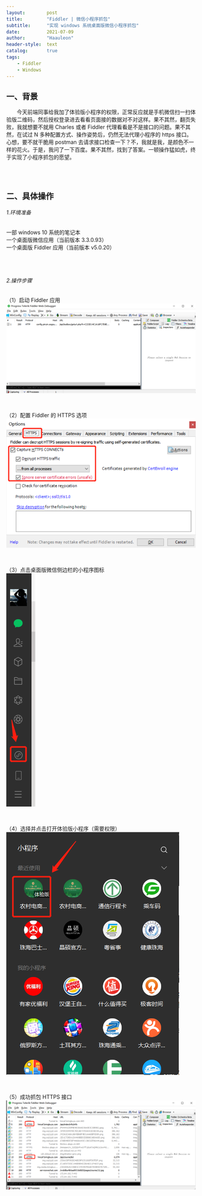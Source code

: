 ```yaml
---
layout:        post
title:         "Fiddler | 微信小程序抓包"
subtitle:      "实现 windows 系统桌面版微信小程序抓包"
date:          2021-07-09
author:        "Haauleon"
header-style:  text
catalog:       true
tags:
    - Fiddler
    - Windows
---
```


## 一、背景
&emsp;&emsp;今天前端同事给我加了体验版小程序的权限，正常反应就是手机微信扫一扫体验版二维码，然后授权登录进去看看页面接的数据对不对这样。果不其然，翻页失败，我就想要不就用 Charles 或者 Fiddler 代理看看是不是接口的问题。果不其然，在试过 N 多种配置方式、操作姿势后，仍然无法代理小程序的 https 接口。心想，要不就干脆用 postman 去请求接口检查一下？不，我就是我，是颜色不一样的花火。于是，我问了一下百度。果不其然，找到了答案。一顿操作猛如虎，终于实现了小程序抓包的愿望。                      

<br><br>

## 二、具体操作
###### 1.环境准备
一部 windows 10 系统的笔记本      
一个桌面版微信应用（当前版本 3.3.0.93）        
一个桌面版 Fiddler 应用（当前版本 v5.0.20）             

<br><br>

###### 2.操作步骤
（1）启动 Fiddler 应用                      
![](\img\in-post\post-fiddler\2021-07-09-fiddler-win-1.png)        

<br>

（2）配置 Fiddler 的 HTTPS 选项      
![](\img\in-post\post-fiddler\2021-07-09-fiddler-win-2.png)       

<br>

（3）点击桌面版微信侧边栏的小程序图标                
![](\img\in-post\post-fiddler\2021-07-09-fiddler-win-3.png)          

<br>

（4）选择并点击打开体验版小程序（需要权限）         
![](\img\in-post\post-fiddler\2021-07-09-fiddler-win-4.png)     

<br>

（5）成功抓包 HTTPS 接口     
![](\img\in-post\post-fiddler\2021-07-09-fiddler-win-5.png)